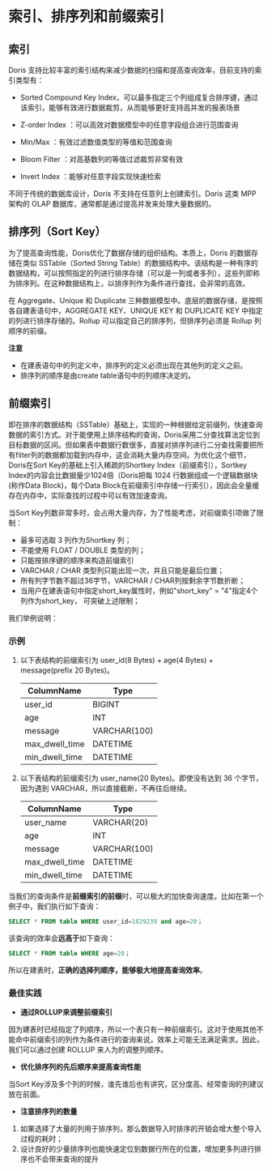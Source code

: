 # 索引、排序列和前缀索引

## 索引

Doris 支持比较丰富的索引结构来减少数据的扫描和提高查询效率，目前支持的索引类型有：

-   Sorted Compound Key Index，可以最多指定三个列组成复合排序键，通过该索引，能够有效进行数据裁剪，从而能够更好支持高并发的报表场景
    
-   Z-order Index ：可以高效对数据模型中的任意字段组合进行范围查询
    
-   Min/Max ：有效过滤数值类型的等值和范围查询
    
-   Bloom Filter ：对高基数列的等值过滤裁剪非常有效
    
-   Invert Index ：能够对任意字段实现快速检索


不同于传统的数据库设计，Doris 不支持在任意列上创建索引。Doris 这类 MPP 架构的 OLAP 数据库，通常都是通过提高并发来处理大量数据的。

## 排序列（Sort Key）

为了提高查询性能，Doris优化了数据存储的组织结构。本质上，Doris 的数据存储在类似 SSTable（Sorted String Table）的数据结构中。该结构是一种有序的数据结构，可以按照指定的列进行排序存储（可以是一列或者多列），这些列即称为排序列。在这种数据结构上，以排序列作为条件进行查找，会非常的高效。

在 Aggregate、Unique 和 Duplicate 三种数据模型中。底层的数据存储，是按照各自建表语句中，AGGREGATE KEY、UNIQUE KEY 和 DUPLICATE KEY 中指定的列进行排序存储的。Rollup 可以指定自己的排序列，但排序列必须是 Rollup 列顺序的前缀。

**注意**

-  在建表语句中的列定义中，排序列的定义必须出现在其他列的定义之前。
- 排序列的顺序是由create table语句中的列顺序决定的。

## 前缀索引

即在排序的数据结构（SSTable）基础上，实现的一种根据给定前缀列，快速查询数据的索引方式。对于能使用上排序结构的查询，Doris采用二分查找算法定位到目标数据的区间。但如果表中数据行数很多，直接对排序列进行二分查找需要把所有filter列的数据都加载到内存中，这会消耗大量内存空间。为优化这个细节，Doris在Sort Key的基础上引入稀疏的Shortkey Index（前缀索引），Sortkey Index的内容会比数据量少1024倍（Doris把每 1024 行数据组成一个逻辑数据块 (称作Data Block)，每个Data Block在前缀索引中存储一行索引），因此会全量缓存在内存中，实际查找的过程中可以有效加速查询。

当Sort Key列数非常多时，会占用大量内存，为了性能考虑，对前缀索引项做了限制：
-   最多可选取 3 列作为Shortkey 列；
-   不能使用 FLOAT / DOUBLE 类型的列；
-  只能按排序键的顺序来构造前缀索引
-   VARCHAR / CHAR 类型列只能出现一次，并且只能是最后位置；
-   所有列字节数不超过36字节，VARCHAR / CHAR列按剩余字节数折断；
-   当用户在建表语句中指定short_key属性时，例如"short_key" = "4"指定4个列作为short_key， 可突破上述限制；

我们举例说明：

### 示例

1. 以下表结构的前缀索引为 user_id(8 Bytes) + age(4 Bytes) + message(prefix 20 Bytes)。

   | ColumnName     | Type         |
   | -------------- | ------------ |
   | user_id        | BIGINT       |
   | age            | INT          |
   | message        | VARCHAR(100) |
   | max_dwell_time | DATETIME     |
   | min_dwell_time | DATETIME     |

2. 以下表结构的前缀索引为 user_name(20 Bytes)。即使没有达到 36 个字节，因为遇到 VARCHAR，所以直接截断，不再往后继续。

   | ColumnName     | Type         |
   | -------------- | ------------ |
   | user_name      | VARCHAR(20)  |
   | age            | INT          |
   | message        | VARCHAR(100) |
   | max_dwell_time | DATETIME     |
   | min_dwell_time | DATETIME     |

当我们的查询条件是**前缀索引的前缀**时，可以极大的加快查询速度。比如在第一个例子中，我们执行如下查询：

```sql
SELECT * FROM table WHERE user_id=1829239 and age=20；
```

该查询的效率会**远高于**如下查询：

```sql
SELECT * FROM table WHERE age=20；
```

所以在建表时，**正确的选择列顺序，能够极大地提高查询效率**。

### 最佳实践

- **通过ROLLUP来调整前缀索引**

因为建表时已经指定了列顺序，所以一个表只有一种前缀索引。这对于使用其他不能命中前缀索引的列作为条件进行的查询来说，效率上可能无法满足需求。因此，我们可以通过创建 ROLLUP 来人为的调整列顺序。

- **优化排序列的先后顺序来提高查询性能**

当Sort Key涉及多个列的时候，谁先谁后也有讲究，区分度高、经常查询的列建议放在前面。

- **注意排序列的数量**

1.  如果选择了大量的列用于排序列，那么数据导入时排序的开销会增大整个导入过程的耗时；
2.  设计良好的少量排序列也能快速定位到数据行所在的位置，增加更多列进行排序也不会带来查询的提升